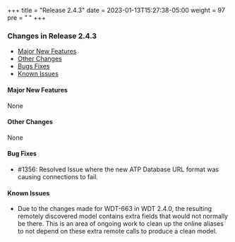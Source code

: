 +++
title = "Release 2.4.3"
date = 2023-01-13T15:27:38-05:00
weight = 97
pre = "<b> </b>"
+++

### Changes in Release 2.4.3
- [Major New Features](#major-new-features)
- [Other Changes](#other-changes)
- [Bugs Fixes](#bug-fixes)
- [Known Issues](#known-issues)


#### Major New Features
None

#### Other Changes
None

#### Bug Fixes
- #1356: Resolved Issue where the new ATP Database URL format was causing connections to fail.

#### Known Issues
- Due to the changes made for WDT-663 in WDT 2.4.0, the resulting remotely discovered model contains extra fields that would not normally be there.
  This is an area of ongoing work to clean up the online aliases to not depend on these extra remote calls to produce a clean model.
